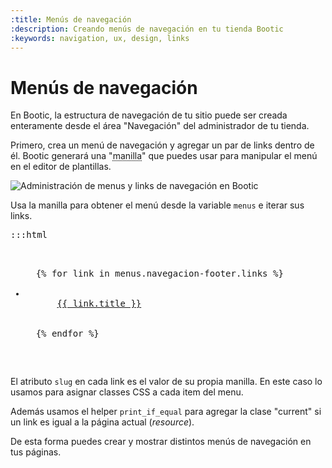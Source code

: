 ```yaml
---
:title: Menús de navegación
:description: Creando menús de navegación en tu tienda Bootic
:keywords: navigation, ux, design, links
---
```

# Menús de navegación

En Bootic, la estructura de navegación de tu sitio puede ser creada enteramente desde el área "Navegación" del administrador de tu tienda.

Primero, crea un menú de navegación y agregar un par de links dentro de él. Bootic generará una "<abbr title="'Handle', o nombre normalizado">manilla</abbr>" que puedes usar para manipular el menú en el editor de plantillas.

<img src="/img/themes/menus.png" alt="Administración de menus y links de navegación en Bootic" />

Usa la manilla para obtener el menú desde la variable <code>menus</code> e iterar sus links.

<pre>:::html
  <ul class="navegacion">
  {% for link in menus.navegacion-footer.links %}
    <li class="{{ link.slug }}{{ ' current' | print_if_equal: resource, link }}">
      <a href="{{ link.url }}">{{ link.title }}</a>
    </li>
  {% endfor %}
  </ul>
</pre>

El atributo <code>slug</code> en cada link es el valor de su propia manilla. En este caso lo usamos para asignar classes CSS a cada item del menu.

Además usamos el helper <code>print_if_equal</code> para agregar la clase "current" si un link es igual a la página actual (<em>resource</em>).

De esta forma puedes crear y mostrar distintos menús de navegación en tus páginas.